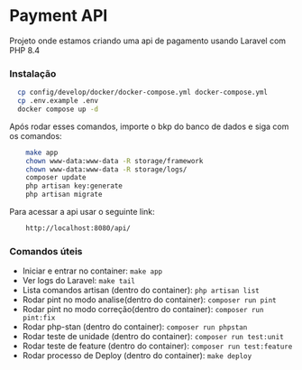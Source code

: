# Payment API

Projeto onde estamos criando uma api de pagamento usando Laravel com PHP 8.4

### Instalação
```bash
  cp config/develop/docker/docker-compose.yml docker-compose.yml
  cp .env.example .env
  docker compose up -d
```
Após rodar esses comandos, importe o bkp do banco de dados e siga com os comandos:
```bash
    make app
    chown www-data:www-data -R storage/framework
    chown www-data:www-data -R storage/logs/
    composer update
    php artisan key:generate
    php artisan migrate
```
Para acessar a api usar o seguinte link:
```bash
    http://localhost:8080/api/
```

### Comandos úteis
- Iniciar e entrar no container: ```make app```
- Ver logs do Laravel: ```make tail```
- Lista comandos artisan (dentro do container): ```php artisan list```
- Rodar pint no modo analise(dentro do container): ```composer run pint```
- Rodar pint no modo correção(dentro do container): ```composer run pint:fix```
- Rodar php-stan (dentro do container): ```composer run phpstan```
- Rodar teste de unidade (dentro do container): ```composer run test:unit```
- Rodar teste de feature (dentro do container): ```composer run test:feature```
- Rodar processo de Deploy (dentro do container): ```make deploy```

